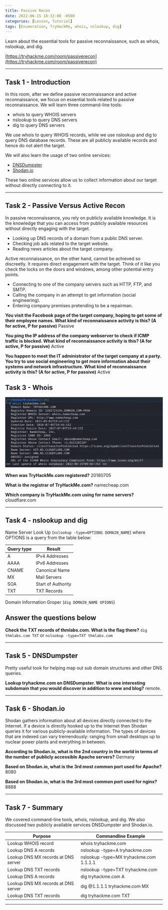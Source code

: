 ```yaml
---
title: Passive Recon
date: 2022-06-15 18:32:00 -0500
categories: [Lesson, Tutorial]
tags: [Enumeration, TryHackMe, whois, nslookup, dig]
---
```


Learn about the essential tools for passive reconnaissance, such as whois, nslookup, and dig.

[https://tryhackme.com/room/passiverecon](https://tryhackme.com/room/passiverecon)

* * *

## Task 1 - Introduction

In this room, after we define passive reconnaissance and active reconnaissance, we focus on essential tools related to passive reconnaissance. We will learn three command-line tools:

   - whois to query WHOIS servers
   - nslookup to query DNS servers
   - dig to query DNS servers

We use whois to query WHOIS records, while we use nslookup and dig to query DNS database records. These are all publicly available records and hence do not alert the target.

We will also learn the usage of two online services:

   - [DNSDumpster](https://dnsdumpster.com/)
   - [Shodan.io](https://www.shodan.io/)

These two online services allow us to collect information about our target without directly connecting to it.

* * * 

## Task 2 - Passive Versus Active Recon 

In passive reconnaissance, you rely on publicly available knowledge. It is the knowledge that you can access from publicly available resources without directly engaging with the target.

   - Looking up DNS records of a domain from a public DNS server.
   - Checking job ads related to the target website.
   - Reading news articles about the target company.

Active reconnaissance, on the other hand, cannot be achieved so discreetly. It requires direct engagement with the target. Think of it like you check the locks on the doors and windows, among other potential entry points.

   - Connecting to one of the company servers such as HTTP, FTP, and SMTP.
   - Calling the company in an attempt to get information (social engineering).
   - Entering company premises pretending to be a repairman.

**You visit the Facebook page of the target company, hoping to get some of their employee names. What kind of reconnaissance activity is this? (A for active, P for passive)** Passive

**You ping the IP address of the company webserver to check if ICMP traffic is blocked. What kind of reconnaissance activity is this? (A for active, P for passive)** Active

**You happen to meet the IT administrator of the target company at a party. You try to use social engineering to get more information about their systems and network infrastructure. What kind of reconnaissance activity is this? (A for active, P for passive)** Active

## Task 3 - Whois 

![](/assets/passiverecon1.png)

**When was TryHackMe.com registered?** 20180705

**What is the registrar of TryHackMe.com?** namecheap.com

**Which company is TryHackMe.com using for name servers?** cloudflare.com

* * * 
 
## Task 4 - nslookup and dig 

Name Server Look Up (``nslookup -type=OPTIONS DOMAIN_NAME``) where OPTIONS is a query from the table below:

| Query type | Result |
|------------|--------|
| A | IPv4 Addresses |
| AAAA | IPv6 Addresses |
| CNAME | Canonical Name |
| MX | Mail Servers |
| SOA | Start of Authority |
| TXT | TXT Records |

Domain Information Groper (``dig DOMAIN_NAME OPIONS``)

##   Answer the questions below

**Check the TXT records of thmlabs.com. What is the flag there?** ``dig thmlabs.com TXT`` or ``nslookup -type=TXT thmlabs.com``

* * * 

## Task 5 - DNSDumpster 

Pretty useful took for helping map out sub domain structures and other DNS queries.

**Lookup tryhackme.com on DNSDumpster. What is one interesting subdomain that you would discover in addition to www and blog?** remote.

* * * 

## Task 6 - Shodan.io 

Shodan gathers information about all devices directly connected to the Internet. If a device is directly hooked up to the Internet then Shodan queries it for various publicly-available information. The types of devices that are indexed can vary tremendously: ranging from small desktops up to nuclear power plants and everything in between.

**According to Shodan.io, what is the 2nd country in the world in terms of the number of publicly accessible Apache servers?** Germany

**Based on Shodan.io, what is the 3rd most common port used for Apache?** 8080

**Based on Shodan.io, what is the 3rd most common port used for nginx?** 8888

* * * 

## Task 7 - Summary 

We covered command-line tools, whois, nslookup, and dig. We also discussed two publicly available services DNSDumpster and Shodan.io. 

| Purpose | Commandline Example |
|---------|---------------------|
| Lookup WHOIS record | whois tryhackme.com |
| Lookup DNS A records | nslookup -type=A tryhackme.com |
| Lookup DNS MX records at DNS server | nslookup -type=MX tryhackme.com 1.1.1.1 |
| Lookup DNS TXT records | nslookup -type=TXT tryhackme.com |
| Lookup DNS A records | dig tryhackme.com A |
| Lookup DNS MX records at DNS server | dig @1.1.1.1 tryhackme.com MX |
| Lookup DNS TXT records | dig tryhackme.com TXT |

* * * 
